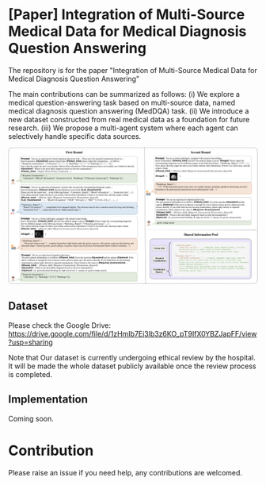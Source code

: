 # [Paper] Integration of Multi-Source Medical Data for Medical Diagnosis Question Answering
The repository is for the paper "Integration of Multi-Source Medical Data for Medical Diagnosis Question Answering"

The main contributions can be summarized as follows:
(i) We explore a medical question-answering task based on multi-source data, named medical diagnosis question answering (MedDQA) task.
(ii) We introduce a new dataset constructed from real medical data as a foundation for future research.
(iii) We propose a multi-agent system where each agent can selectively handle specific data sources.

![](pics/workflow.png)


## Dataset

Please check the Google Drive: https://drive.google.com/file/d/1zHmIb7Ej3lb3z6KO_pT9IfX0YBZJapFF/view?usp=sharing

Note that Our dataset is currently undergoing ethical review by the hospital. It will be made the whole dataset publicly available once the review process is completed.

## Implementation

Coming soon.

# Contribution

Please raise an issue if you need help, any contributions are welcomed.
